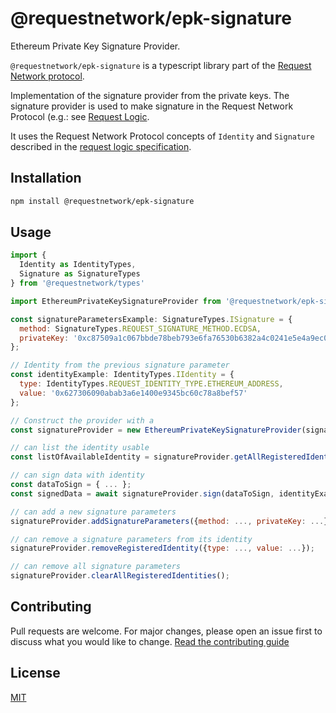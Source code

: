 # @requestnetwork/epk-signature

Ethereum Private Key Signature Provider.

`@requestnetwork/epk-signature` is a typescript library part of the [Request Network protocol](https://github.com/RequestNetwork/requestNetwork).

Implementation of the signature provider from the private keys.
The signature provider is used to make signature in the Request Network Protocol (e.g.: see [Request Logic](https://github.com/RequestNetwork/requestNetwork/packages/request-logic).

It uses the Request Network Protocol concepts of `Identity` and `Signature` described in the [request logic specification](https://github.com/RequestNetwork/requestNetwork/packages/request-logic/specs).

## Installation

```bash
npm install @requestnetwork/epk-signature
```

## Usage

```javascript
import {
  Identity as IdentityTypes,
  Signature as SignatureTypes
} from '@requestnetwork/types'

import EthereumPrivateKeySignatureProvider from '@requestnetwork/epk-signature'

const signatureParametersExample: SignatureTypes.ISignature = {
  method: SignatureTypes.REQUEST_SIGNATURE_METHOD.ECDSA,
  privateKey: '0xc87509a1c067bbde78beb793e6fa76530b6382a4c0241e5e4a9ec0a0f44dc0d3',
};

// Identity from the previous signature parameter
const identityExample: IdentityTypes.IIdentity = {
  type: IdentityTypes.REQUEST_IDENTITY_TYPE.ETHEREUM_ADDRESS,
  value: '0x627306090abab3a6e1400e9345bc60c78a8bef57'
};

// Construct the provider with a
const signatureProvider = new EthereumPrivateKeySignatureProvider(signatureParametersExample);

// can list the identity usable
const listOfAvailableIdentity = signatureProvider.getAllRegisteredIdentities(); // [identityExample]

// can sign data with identity
const dataToSign = { ... };
const signedData = await signatureProvider.sign(dataToSign, identityExample); // { data: { ... }, signature: { method: SignatureTypes.REQUEST_SIGNATURE_METHOD.ECDSA, value: '0x...' }}

// can add a new signature parameters
signatureProvider.addSignatureParameters({method: ..., privateKey: ...});

// can remove a signature parameters from its identity
signatureProvider.removeRegisteredIdentity({type: ..., value: ...});

// can remove all signature parameters
signatureProvider.clearAllRegisteredIdentities();
```

## Contributing

Pull requests are welcome. For major changes, please open an issue first to discuss what you would like to change.
[Read the contributing guide](https://github.com/RequestNetwork/requestNetwork/blob/master/CONTRIBUTING.md)

## License

[MIT](https://github.com/RequestNetwork/requestNetwork/blob/develop-v2/LICENSE)
